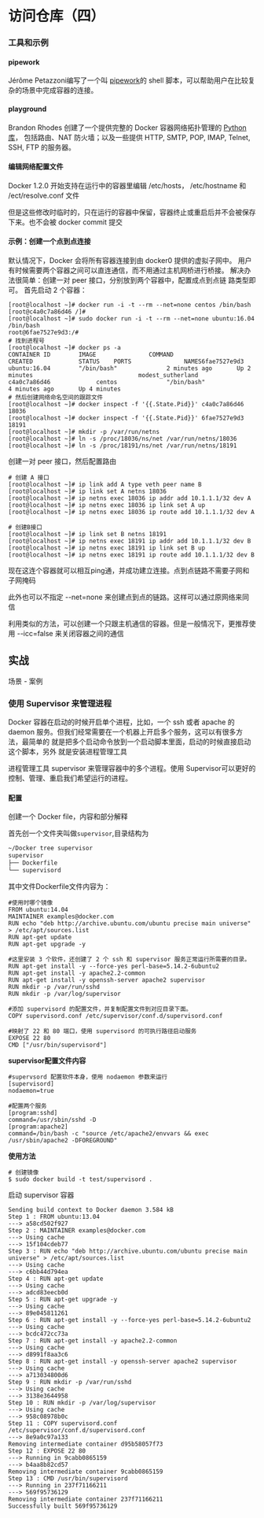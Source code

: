 # 访问仓库（四）

### 工具和示例

#### pipework

Jérôme Petazzoni编写了一个叫 [pipework](https://github.com/jpetazzo/pipework)的 shell 脚本，可以帮助用户在比较复杂的场景中完成容器的连接。

#### playground

Brandon Rhodes 创建了一个提供完整的 Docker 容器网络拓扑管理的 [Python库](https://github.com/brandon-rhodes/fopnp/tree/m/playground)，
包括路由、NAT 防火墙；以及一些提供 HTTP, SMTP, POP, IMAP, Telnet, SSH,
FTP 的服务器。

#### 编辑网络配置文件

Docker 1.2.0 开始支持在运行中的容器里编辑 /etc/hosts， /etc/hostname 和 /ect/resolve.conf 文件

但是这些修改时临时的，只在运行的容器中保留，容器终止或重启后并不会被保存下来。也不会被 docker commit 提交

#### 示例：创建一个点到点连接

默认情况下，Docker 会将所有容器连接到由 docker0 提供的虚拟子网中。
用户有时候需要两个容器之间可以直连通信，而不用通过主机网桥进行桥接。
解决办法很简单：创建一对 peer 接口，分别放到两个容器中，配置成点到点链
路类型即可。
首先启动 2 个容器：

~~~shell
[root@localhost ~]# docker run -i -t --rm --net=none centos /bin/bash
[root@c4a0c7a86d46 /]#
[root@localhost ~]# sudo docker run -i -t --rm --net=none ubuntu:16.04 /bin/bash
root@6fae7527e9d3:/#
# 找到进程号
[root@localhost ~]# docker ps -a
CONTAINER ID        IMAGE               COMMAND                  CREATED             STATUS    PORTS               NAMES6fae7527e9d3        ubuntu:16.04        "/bin/bash"              2 minutes ago       Up 2 minutes                              modest_sutherland
c4a0c7a86d46 			 centos              "/bin/bash"              4 minutes ago       Up 4 minutes
# 然后创建网络命名空间的跟踪文件
[root@localhost ~]# docker inspect -f '{{.State.Pid}}' c4a0c7a86d46 
18036
[root@localhost ~]# docker inspect -f '{{.State.Pid}}' 6fae7527e9d3
18191
[root@localhost ~]# mkdir -p /var/run/netns
[root@localhost ~]# ln -s /proc/18036/ns/net /var/run/netns/18036
[root@localhost ~]# ln -s /proc/18191/ns/net /var/run/netns/18191
~~~

创建一对 peer 接口，然后配置路由

~~~shell
# 创建 A 接口
[root@localhost ~]# ip link add A type veth peer name B
[root@localhost ~]# ip link set A netns 18036
[root@localhost ~]# ip netns exec 18036 ip addr add 10.1.1.1/32 dev A
[root@localhost ~]# ip netns exec 18036 ip link set A up
[root@localhost ~]# ip netns exec 18036 ip route add 10.1.1.1/32 dev A

# 创建B接口
[root@localhost ~]# ip link set B netns 18191
[root@localhost ~]# ip netns exec 18191 ip addr add 10.1.1.1/32 dev B
[root@localhost ~]# ip netns exec 18191 ip link set B up
[root@localhost ~]# ip netns exec 18191 ip route add 10.1.1.1/32 dev B
~~~

现在这连个容器就可以相互ping通，并成功建立连接。点到点链路不需要子网和子网掩码

此外也可以不指定 --net=none 来创建点到点的链路。这样可以通过原网络来同信

利用类似的方法，可以创建一个只跟主机通信的容器。但是一般情况下，更推荐使用 --icc=false 来关闭容器之间的通信

## 实战

场景 - 案例

### 使用 Supervisor 来管理进程

Docker 容器在启动的时候开启单个进程，比如，一个 ssh 或者 apache 的 daemon
服务。但我们经常需要在一个机器上开启多个服务，这可以有很多方法，最简单的
就是把多个启动命令放到一个启动脚本里面，启动的时候直接启动这个脚本，另外
就是安装进程管理工具

进程管理工具 supervisor 来管理容器中的多个进程。使用 Supervisor可以更好的控制、管理、重启我们希望运行的进程。

#### 配置

创建一个 Docker file，内容和部分解释

首先创一个文件夹叫做`supervisor`,目录结构为

```bash
~/Docker tree supervisor
supervisor
├── Dockerfile
└── supervisord
```

其中文件Dockerfile文件内容为：

~~~shell
#使用时哪个镜像
FROM ubuntu:14.04
MAINTAINER examples@docker.com
RUN echo "deb http://archive.ubuntu.com/ubuntu precise main universe" > /etc/apt/sources.list
RUN apt-get update
RUN apt-get upgrade -y

#这里安装 3 个软件，还创建了 2 个 ssh 和 supervisor 服务正常运行所需要的目录。
RUN apt-get install -y --force-yes perl-base=5.14.2-6ubuntu2
RUN apt-get install -y apache2.2-common
RUN apt-get install -y openssh-server apache2 supervisor
RUN mkdir -p /var/run/sshd
RUN mkdir -p /var/log/supervisor

#添加 supervisord 的配置文件，并复制配置文件到对应目录下面。
COPY supervisord.conf /etc/supervisor/conf.d/supervisord.conf

#映射了 22 和 80 端口，使用 supervisord 的可执行路径启动服务
EXPOSE 22 80
CMD ["/usr/bin/supervisord"]
~~~

**supervisor配置文件内容**

~~~shell
#supervsord 配置软件本身，使用 nodaemon 参数来运行
[supervisord]
nodaemon=true

#配置两个服务
[program:sshd]
command=/usr/sbin/sshd -D
[program:apache2]
command=/bin/bash -c "source /etc/apache2/envvars && exec /usr/sbin/apache2 -DFOREGROUND"
~~~



**使用方法**

~~~shell
# 创建镜像
$ sudo docker build -t test/supervisord .
~~~

启动 supervisor 容器

~~~shell
Sending build context to Docker daemon 3.584 kB
Step 1 : FROM ubuntu:13.04
---> a58cd502f927
Step 2 : MAINTAINER examples@docker.com
---> Using cache
---> 15f104cdeb77
Step 3 : RUN echo "deb http://archive.ubuntu.com/ubuntu precise main universe" > /etc/apt/sources.list
---> Using cache
---> c6bb44d794ea
Step 4 : RUN apt-get update
---> Using cache
---> adcd83eecb0d
Step 5 : RUN apt-get upgrade -y
---> Using cache
---> 89e045811261
Step 6 : RUN apt-get install -y --force-yes perl-base=5.14.2-6ubuntu2
---> Using cache
---> bcdc472cc73a
Step 7 : RUN apt-get install -y apache2.2-common
---> Using cache
---> d8991f8aa3c6
Step 8 : RUN apt-get install -y openssh-server apache2 supervisor
---> Using cache
---> a713034800d6
Step 9 : RUN mkdir -p /var/run/sshd
---> Using cache
---> 3138e3644958
Step 10 : RUN mkdir -p /var/log/supervisor
---> Using cache
---> 958c08978b0c
Step 11 : COPY supervisord.conf /etc/supervisor/conf.d/supervisord.conf
---> 8e9a0c97a133
Removing intermediate container d95b58057f73
Step 12 : EXPOSE 22 80
---> Running in 9cabb0865159
---> b4aa8b82cd57
Removing intermediate container 9cabb0865159
Step 13 : CMD /usr/bin/supervisord
---> Running in 237f71166211
---> 569f95736129
Removing intermediate container 237f71166211
Successfully built 569f95736129
~~~

